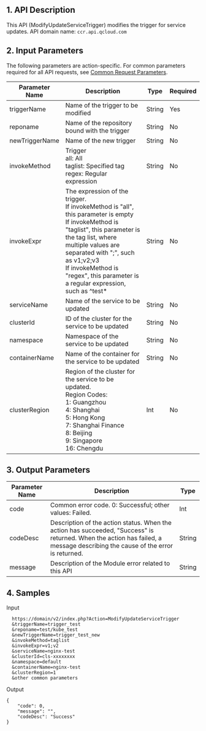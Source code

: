 ## 1. API Description
This API (ModifyUpdateServiceTrigger) modifies the trigger for service updates.
API domain name: `ccr.api.qcloud.com`

## 2. Input Parameters
The following parameters are action-specific. For common parameters required for all API requests, see [Common Request Parameters](https://intl.cloud.tencent.com/document/api/457/9463).

| Parameter Name | Description | Type | Required | 
|---------|---------|---------|---------
| triggerName | Name of the trigger to be modified | String | Yes |
| reponame | Name of the repository bound with the trigger | String | No |
| newTriggerName | Name of the new trigger | String | No |
| invokeMethod | Trigger <br>all: All <br>taglist: Specified tag <br>regex: Regular expression | String | No |
| invokeExpr | The expression of the trigger. <br>If invokeMethod is "all", this parameter is empty <br>If invokeMethod is "taglist", this parameter is the tag list, where multiple values are separated with ";", such as v1;v2;v3 <br>If invokeMethod is "regex", this parameter is a regular expression, such as ^test* | String | No |
| serviceName | Name of the service to be updated | String | No |
| clusterId | ID of the cluster for the service to be updated | String | No |
| namespace | Namespace of the service to be updated | String | No |
| containerName | Name of the container for the service to be updated | String | No |
| clusterRegion   | Region of the cluster for the service to be updated. <br>Region Codes: <br>1: Guangzhou <br>4: Shanghai <br>5: Hong Kong <br>7: Shanghai Finance <br>8: Beijing <br>9: Singapore <br>16: Chengdu | Int | No |

## 3. Output Parameters
 
| Parameter Name | Description | Type | 
|---------|---------|---------|
| code | Common error code. 0: Successful; other values: Failed. | Int | 
| codeDesc | Description of the action status. When the action has succeeded, "Success" is returned. When the action has failed, a message describing the cause of the error is returned. | String |
| message | Description of the Module error related to this API | String |

## 4. Samples
Input

```
  https://domain/v2/index.php?Action=ModifyUpdateServiceTrigger
  &triggerName=trigger_test
  &reponame=test/kube_test
  &newTriggerName=trigger_test_new
  &invokeMethod=taglist
  &invokeExpr=v1;v2
  &serviceName=nginx-test
  &clusterId=cls-xxxxxxxx
  &namespace=default
  &containerName=nginx-test
  &clusterRegion=1
  &other common parameters
```
Output

```
{
    "code": 0,
    "message": "", 
    "codeDesc": "Success"
}

```
